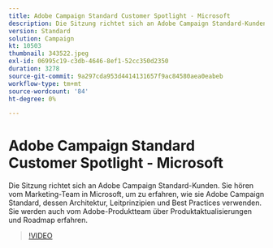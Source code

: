 ```yaml
---
title: Adobe Campaign Standard Customer Spotlight - Microsoft
description: Die Sitzung richtet sich an Adobe Campaign Standard-Kunden. Sie hören vom Marketing-Team in Microsoft, um zu erfahren, wie sie Adobe Campaign Standard verwenden.
version: Standard
solution: Campaign
kt: 10503
thumbnail: 343522.jpeg
exl-id: 06995c19-c3db-4646-8ef1-52cc350d2350
duration: 3278
source-git-commit: 9a297cda953d4414131657f9ac84580aea0eabeb
workflow-type: tm+mt
source-wordcount: '84'
ht-degree: 0%

---
```


# Adobe Campaign Standard Customer Spotlight - Microsoft

Die Sitzung richtet sich an Adobe Campaign Standard-Kunden. Sie hören vom Marketing-Team in Microsoft, um zu erfahren, wie sie Adobe Campaign Standard, dessen Architektur, Leitprinzipien und Best Practices verwenden. Sie werden auch vom Adobe-Produktteam über Produktaktualisierungen und Roadmap erfahren.

>[!VIDEO](https://video.tv.adobe.com/v/343522/?quality=12&learn=on)
